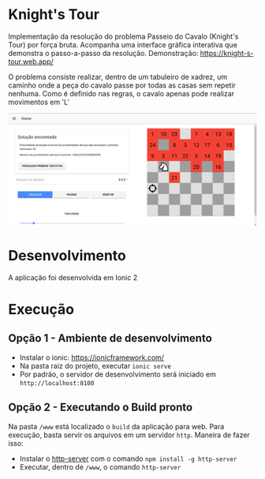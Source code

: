 # Knight's Tour

Implementação da resolução do problema Passeio do Cavalo (Knight's Tour) por força bruta. Acompanha uma interface gráfica interativa que demonstra o passo-a-passo da resolução. Demonstração: https://knight-s-tour.web.app/


O problema consiste realizar, dentro de um tabuleiro de xadrez, um caminho onde a peça do cavalo passe por todas as casas sem repetir nenhuma. Como é definido nas regras, o cavalo apenas pode realizar movimentos em 'L'

![homescreen](imgs/homescreen.png)

# Desenvolvimento

A aplicação foi desenvolvida em Ionic 2



# Execução


## Opção 1 - Ambiente de desenvolvimento

- Instalar o ionic: https://ionicframework.com/
- Na pasta raiz do projeto, executar `ionic serve` 
- Por padrão, o servidor de desenvolvimento será iniciado em `http://localhost:8100`


## Opção 2 - Executando o Build pronto

Na pasta `/www` está localizado o `build` da aplicação para web. Para execução, basta servir os arquivos em um servidor `http`. Maneira de fazer isso:

 - Instalar o [http-server](https://www.npmjs.com/package/http-server) com o comando `npm install -g http-server`
 - Executar, dentro de `/www`, o comando `http-server`

 
